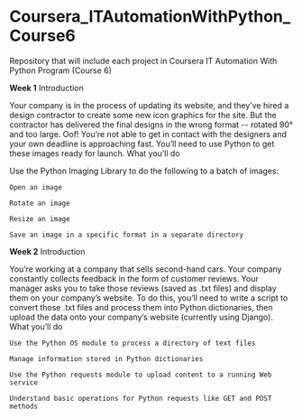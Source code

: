 # Coursera_ITAutomationWithPython_Course6
Repository that will include each project in Coursera IT Automation With Python Program (Course 6)

**Week 1**
Introduction

Your company is in the process of updating its website, and they’ve hired a design contractor to create some new icon graphics for the site. But the contractor has delivered the final designs in the wrong format -- rotated 90° and too large. Oof! You’re not able to get in contact with the designers and your own deadline is approaching fast. You’ll need to use Python to get these images ready for launch.
What you’ll do

Use the Python Imaging Library to do the following to a batch of images:

    Open an image

    Rotate an image

    Resize an image

    Save an image in a specific format in a separate directory 

**Week 2**
Introduction

You’re working at a company that sells second-hand cars. Your company constantly collects feedback in the form of customer reviews. Your manager asks you to take those reviews (saved as .txt files) and display them on your company’s website. To do this, you’ll need to write a script to convert those .txt files and process them into Python dictionaries, then upload the data onto your company’s website (currently using Django).
What you’ll do

    Use the Python OS module to process a directory of text files 

    Manage information stored in Python dictionaries

    Use the Python requests module to upload content to a running Web service

    Understand basic operations for Python requests like GET and POST methods 
